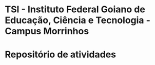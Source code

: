 # TSI - Instituto Federal Goiano de Educação, Ciência e Tecnologia - Campus Morrinhos
# Repositório de atividades 
